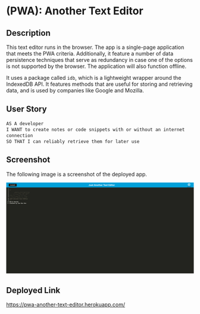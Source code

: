 # (PWA): Another Text Editor

## Description

This text editor runs in the browser. The app is a single-page application that meets the PWA criteria. Additionally, it feature a number of data persistence techniques that serve as redundancy in case one of the options is not supported by the browser. The application will also function offline.

It uses a package called `idb`, which is a lightweight wrapper around the IndexedDB API. It features methods that are useful for storing and retrieving data, and is used by companies like Google and Mozilla.

## User Story

```
AS A developer
I WANT to create notes or code snippets with or without an internet connection
SO THAT I can reliably retrieve them for later use
```

## Screenshot

The following image is a screenshot of the deployed app. 

![Screenshot of deployed app](./pwa-jate-screenshot.png)

## Deployed Link

https://pwa-another-text-editor.herokuapp.com/
